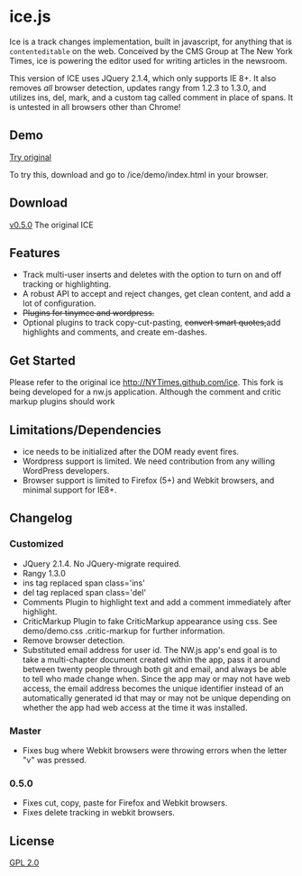 # ice.js

Ice is a track changes implementation, built in javascript, for anything that is `contenteditable` on the web. Conceived by the CMS Group at The New York Times, ice is powering the editor used for writing articles in the newsroom.

This version of ICE uses JQuery 2.1.4, which only supports IE 8+. It also removes *all* browser detection, updates rangy from 1.2.3 to 1.3.0, and utilizes ins, del, mark, and a custom tag called comment in place of spans. It is untested in all browsers other than Chrome!

## Demo

[Try original](http://NYTimes.github.com/ice/demo/)

To try this, download and go to /ice/demo/index.html in your browser.

## Download

[v0.5.0](http://nytimes.github.com/ice/downloads/ice_0.5.0.zip) The original ICE

## Features

- Track multi-user inserts and deletes with the option to turn on and off tracking or highlighting.
- A robust API to accept and reject changes, get clean content, and add a lot of configuration.
- ~~Plugins for tinymce and wordpress.~~
- Optional plugins to track copy-cut-pasting, ~~convert smart quotes,~~add highlights and comments, and create em-dashes.

## Get Started
Please refer to the original ice http://NYTimes.github.com/ice. This fork is being developed for a nw.js application. Although the comment and critic markup plugins should work

## Limitations/Dependencies

- ice needs to be initialized after the DOM ready event fires.
- Wordpress support is limited. We need contribution from any willing WordPress developers.
- Browser support is limited to Firefox (5+) and Webkit browsers, and minimal support for IE8+.

## Changelog
### Customized
- JQuery 2.1.4. No JQuery-migrate required.
- Rangy 1.3.0
- ins tag replaced span class='ins'
- del tag replaced span class='del'
- Comments Plugin to highlight text and add a comment immediately after highlight.
- CriticMarkup Plugin to fake CriticMarkup appearance using css. See demo/demo.css .critic-markup for further information.
- Remove browser detection.
- Substituted email address for user id. The NW.js app's end goal is to take a multi-chapter document created within the app, pass it around between twenty people through both git and email, and always be able to tell who made change when. Since the app may or may not have web access, the email address becomes the unique identifier instead of an automatically generated id that may or may not be unique depending on whether the app had web access at the time it was installed.

### Master

- Fixes bug where Webkit browsers were throwing errors when the letter "v" was pressed.

### 0.5.0

- Fixes cut, copy, paste for Firefox and Webkit browsers.
- Fixes delete tracking in webkit browsers.

## License

[GPL 2.0](https://github.com/NYTimes/ice/blob/master/LICENSE)
